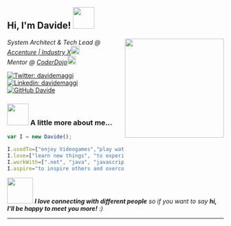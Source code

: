 <h2> Hi, I'm Davide! <img src="https://media.giphy.com/media/bjE9JbNSckM0w/giphy.gif" width="50"></h2>
<img align='right' src="https://media.giphy.com/media/6FT3QE3AJMfwJDZBNr/giphy.gif" width="230">
<p><em>System Architect & Tech Lead @ <a href="http://www.accenture.com">Accenture | Industry X</a><img src="https://media.giphy.com/media/BdEA4JKv8sJoGNSHKX/giphy.gif" width="20"></br>Mentor @ <a href="https://coderdojo.com/it-IT">CoderDojo</a><img src="https://media.giphy.com/media/TeEx87fQ63RnaOygGA/giphy.gif" width="20"> 
</em></p>

[![Twitter: davidemaggi](https://img.shields.io/twitter/follow/davidemaggi?style=social)](https://twitter.com/davidemaggi)
[![Linkedin: davidemaggi](https://img.shields.io/badge/-davidemaggi-blue?style=flat-square&logo=Linkedin&logoColor=white&link=https://www.linkedin.com/in/davidemaggi/)](https://www.linkedin.com/in/davidemaggi/)
[![GitHub Davide](https://img.shields.io/github/followers/davidemaggi?label=follow&style=social)](https://github.com/davidemaggi)


### <img src="https://media.giphy.com/media/06vC42sWYd3B9u99kv/giphy.gif" width="50"> A little more about me...  

```javascript
var I = new Davide();

I.usedTo=["enjoy Videogames","play waterpolo","hack my way into things"];
I.love=["learn new things", "to experiment", "be a mentor", "challenges"];
I.workWith=[".net", "java", "javascript", "go", "sql", "nosql", "angular", "react", "node", "spring", "docker", "kubernetes", "kafka", "rabbitMQ", ...aLotOfThings];
I.aspire="to inspire others and overcome the challenges every project will put in front of me."

```

<img src="https://media.giphy.com/media/LnQjpWaON8nhr21vNW/giphy.gif" width="60"> <em><b>I love connecting with different people</b> so if you want to say <b>hi, I'll be happy to meet you more!</b> :)</em>

---
